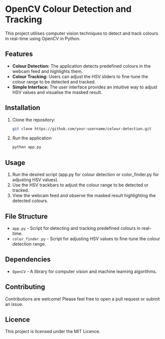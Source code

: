 # OpenCV Colour Detection and Tracking

This project utilises computer vision techniques to detect and track colours in real-time using OpenCV in Python.

## Features

- **Colour Detection:** The application detects predefined colours in the webcam feed and highlights them.
- **Colour Tracking:** Users can adjust the HSV sliders to fine-tune the colour range to be detected and tracked.
- **Simple Interface:** The user interface provides an intuitive way to adjust HSV values and visualise the masked result.

## Installation

1. Clone the repository:

   ```bash
   git clone https://github.com/your-username/colour-detection.git
   ```
2. Run the application
     ```bash
     python app.py

## Usage
1. Run the desired script (app.py for colour detection or color_finder.py for adjusting HSV values).
2. Use the HSV trackbars to adjust the colour range to be detected or tracked.
3. View the webcam feed and observe the masked result highlighting the detected colours.

## File Structure
- `app.py` - Script for detecting and tracking predefined colours in real-time.
- `color_finder.py` - Script for adjusting HSV values to fine-tune the colour detection range.

## Dependencies
- `OpenCV` - A library for computer vision and machine learning algorithms.

## Contributing
Contributions are welcome! Please feel free to open a pull request or submit an issue.

## Licence
This project is licensed under the MIT Licence. 
